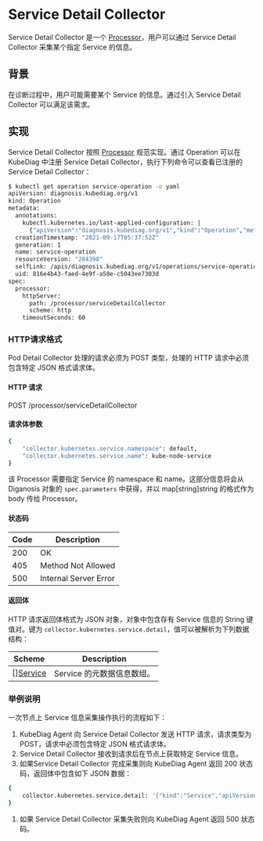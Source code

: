 # Service Detail Collector

Service Detail Collector 是一个  [Processor](../design/processor.md)，用户可以通过 Service Detail Collector 采集某个指定 Service 的信息。

## 背景

在诊断过程中，用户可能需要某个 Service 的信息。通过引入 Service Detail Collector 可以满足该需求。

## 实现

Service Detail Collector 按照  [Processor](../design/processor.md) 规范实现。通过 Operation 可以在 KubeDiag 中注册 Service Detail Collector，执行下列命令可以查看已注册的Service Detail Collector：

```bash
$ kubectl get operation service-operation -o yaml
apiVersion: diagnosis.kubediag.org/v1
kind: Operation
metadata:
  annotations:
    kubectl.kubernetes.io/last-applied-configuration: |
      {"apiVersion":"diagnosis.kubediag.org/v1","kind":"Operation","metadata":{"annotations":{},"name":"service-operation"},"spec":{"processor":{"httpServer":{"path":"/processor/serviceDetailCollector","scheme":"http"},"timeoutSeconds":60}}}
  creationTimestamp: "2021-09-17T05:37:52Z"
  generation: 1
  name: service-operation
  resourceVersion: "284398"
  selfLink: /apis/diagnosis.kubediag.org/v1/operations/service-operation
  uid: 816e4b43-faed-4e9f-a58e-c5043ee7303d
spec:
  processor:
    httpServer:
      path: /processor/serviceDetailCollector
      scheme: http
    timeoutSeconds: 60
```

### HTTP请求格式

Pod Detail Collector 处理的请求必须为 POST 类型，处理的 HTTP 请求中必须包含特定 JSON 格式请求体。

#### HTTP 请求

POST /processor/serviceDetailCollector

#### 请求体参数

```bash
{
    "collector.kubernetes.service.namespace": default,
    "collector.kubernetes.service.name": kube-node-service
}
```

该 Processor 需要指定 Service 的 namespace 和 name。这部分信息将会从 Diganosis 对象的 `spec.parameters` 中获得，并以 map[string]string 的格式作为 body 传给 Processor。

#### 状态码

| Code | Description |
|-|-|
| 200 | OK |
| 405 | Method Not Allowed |
| 500 | Internal Server Error |

#### 返回体

HTTP 请求返回体格式为 JSON 对象，对象中包含存有 Service 信息的 String 键值对。键为 `collector.kubernetes.service.detail`，值可以被解析为下列数据结构：

| Scheme | Description |
|-|-|
| [][Service](https://github.com/kubernetes/api/blob/v0.19.11/core/v1/types.go#L4198) | Service 的元数据信息数组。 |

### 举例说明

一次节点上 Service 信息采集操作执行的流程如下：

1. KubeDiag Agent 向 Service Detail Collector 发送 HTTP 请求，请求类型为 POST，请求中必须包含特定 JSON 格式请求体。
2. Service Detail Collector 接收到请求后在节点上获取特定 Service 信息。
3. 如果Service Detail Collector 完成采集则向 KubeDiag Agent 返回 200 状态码，返回体中包含如下 JSON 数据：

```bash
{
    collector.kubernetes.service.detail: '{"kind":"Service","apiVersion":"v1","metadata":{"name":"kube-node-service","namespace":"default","selfLink":"/api/v1/namespaces/default/services/kube-node-service","uid":"82337cfb-5fc5-4db9-88ae-f33e3c14d75d","resourceVersion":"259015","creationTimestamp":"2021-09-16T06:50:02Z","labels":{"name":"kube-node-service"},"annotations":{"kubectl.kubernetes.io/last-applied-configuration":"{\"apiVersion\":\"v1\",\"kind\":\"Service\",\"metadata\":{\"annotations\":{},\"labels\":{\"name\":\"kube-node-service\"},\"name\":\"kube-node-service\",\"namespace\":\"default\"},\"spec\":{\"ports\":[{\"nodePort\":32143,\"port\":8080,\"protocol\":\"TCP\",\"targetPort\":8080}],\"selector\":{\"app\":\"web\"},\"type\":\"NodePort\"}}\n"},"managedFields":[{"manager":"kubectl-client-side-apply","operation":"Update","apiVersion":"v1","time":"2021-09-16T06:50:02Z","fieldsType":"FieldsV1","fieldsV1":{"f:metadata":{"f:annotations":{".":{},"f:kubectl.kubernetes.io/last-applied-configuration":{}},"f:labels":{".":{},"f:name":{}}},"f:spec":{"f:externalTrafficPolicy":{},"f:ports":{".":{},"k:{\"port\":8080,\"protocol\":\"TCP\"}":{".":{},"f:nodePort":{},"f:port":{},"f:protocol":{},"f:targetPort":{}}},"f:selector":{".":{},"f:app":{}},"f:sessionAffinity":{},"f:type":{}}}}]},"spec":{"ports":[{"protocol":"TCP","port":8080,"targetPort":8080,"nodePort":32143}],"selector":{"app":"web"},"clusterIP":"10.97.138.160","type":"NodePort","sessionAffinity":"None","externalTrafficPolicy":"Cluster"},"status":{"loadBalancer":{}}}'
}
```

1. 如果 Service Detail Collector 采集失败则向 KubeDiag Agent 返回 500 状态码。
